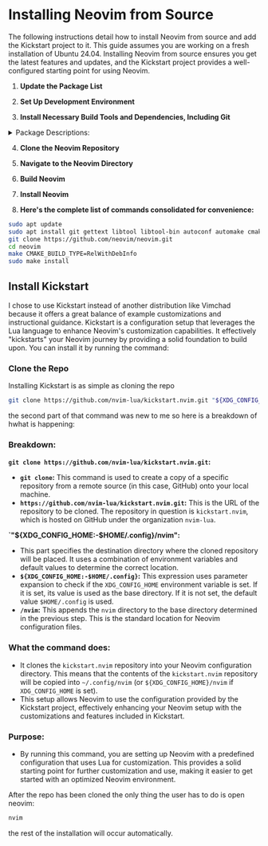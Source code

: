 
# Installing Neovim from Source

The following instructions detail how to install Neovim from source and add the Kickstart project to it. This guide assumes you are working on a fresh installation of Ubuntu 24.04. Installing Neovim from source ensures you get the latest features and updates, and the Kickstart project provides a well-configured starting point for using Neovim.

1. **Update the Package List**

2. **Set Up Development Environment**

3. **Install Necessary Build Tools and Dependencies, Including Git**

<details><summary>Package Descriptions:</summary>

### 1. `git`
Git is necessary for cloning the Neovim repository from GitHub. It allows you to download the source code and contribute back if needed.

### 2. `gettext`
Gettext is used for internationalization and localization. Neovim uses it to support multiple languages for its messages.

### 3. `libtool`
Libtool is a scripting tool that helps manage the creation of static and dynamic libraries. It's needed for building some of the dependencies Neovim relies on.

### 4. `libtool-bin`
Libtool-bin provides the executables for libtool, such as `libtool` and `libtoolize`. These are required during the build process of Neovim's dependencies.

### 5. `autoconf`
Autoconf is used to generate configuration scripts for building Neovim and its dependencies. It helps ensure the software can be built on different Unix-like systems.

### 6. `automake`
Automake generates `Makefile.in` files compliant with the GNU Coding Standards. It's required to handle the build process for Neovim's dependencies.

### 7. `cmake`
CMake is a cross-platform build system used by Neovim to configure its build environment. It generates native build scripts for the system you are using.

### 8. `g++`
G++ is the GNU C++ compiler, which is needed to compile the C++ components of Neovim and its dependencies.

### 9. `pkg-config`
Pkg-config helps configure the build environment by providing information about installed libraries. Neovim uses it to locate its dependencies.

### 10. `unzip`
Unzip is used to extract files from ZIP archives. Some dependencies or build artifacts might be distributed as ZIP files.

### 11. `curl`
Curl is a command-line tool for transferring data with URLs. It's used to download some dependencies or additional resources during the build process.

### 12. `xclip`
Xclip provides an interface to the X clipboard from the command line. While not essential for building Neovim, it can be useful for interacting with the clipboard during development or testing.

### 13. `ninja-build`
Ninja is a small, fast build system that Neovim uses as its primary build tool. It executes build processes in parallel, significantly speeding up the build process compared to traditional `make`.

</details>

4. **Clone the Neovim Repository**

5. **Navigate to the Neovim Directory**

6. **Build Neovim**

7. **Install Neovim**

8. **Here's the complete list of commands consolidated for convenience:**

```bash
sudo apt update
sudo apt install git gettext libtool libtool-bin autoconf automake cmake g++ pkg-config unzip curl ninja-build xclip
git clone https://github.com/neovim/neovim.git
cd neovim
make CMAKE_BUILD_TYPE=RelWithDebInfo
sudo make install
```

## Install Kickstart

I chose to use Kickstart instead of another distribution like Vimchad because it offers a great balance of example customizations and instructional guidance. Kickstart is a configuration setup that leverages the Lua language to enhance Neovim's customization capabilities. It effectively "kickstarts" your Neovim journey by providing a solid foundation to build upon. You can install it by running the command:

### Clone the Repo
Installing Kickstart is as simple as cloning the repo

```bash
git clone https://github.com/nvim-lua/kickstart.nvim.git "${XDG_CONFIG_HOME:-$HOME/.config}"/nvim
```

the second part of that command was new to me so here is a breakdown of hwhat is happening:

### Breakdown:

**`git clone https://github.com/nvim-lua/kickstart.nvim.git`:**
- **`git clone`:** This command is used to create a copy of a specific repository from a remote source (in this case, GitHub) onto your local machine.
- **`https://github.com/nvim-lua/kickstart.nvim.git`:** This is the URL of the repository to be cloned. The repository in question is `kickstart.nvim`, which is hosted on GitHub under the organization `nvim-lua`.

**`"${XDG_CONFIG_HOME:-$HOME/.config}/nvim":**
- This part specifies the destination directory where the cloned repository will be placed. It uses a combination of environment variables and default values to determine the correct location.
- **`${XDG_CONFIG_HOME:-$HOME/.config}`:** This expression uses parameter expansion to check if the `XDG_CONFIG_HOME` environment variable is set. If it is set, its value is used as the base directory. If it is not set, the default value `$HOME/.config` is used.
- **`/nvim`:** This appends the `nvim` directory to the base directory determined in the previous step. This is the standard location for Neovim configuration files.

### What the command does:

- It clones the `kickstart.nvim` repository into your Neovim configuration directory. This means that the contents of the `kickstart.nvim` repository will be copied into `~/.config/nvim` (or `${XDG_CONFIG_HOME}/nvim` if `XDG_CONFIG_HOME` is set).
- This setup allows Neovim to use the configuration provided by the Kickstart project, effectively enhancing your Neovim setup with the customizations and features included in Kickstart.

### Purpose:

- By running this command, you are setting up Neovim with a predefined configuration that uses Lua for customization. This provides a solid starting point for further customization and use, making it easier to get started with an optimized Neovim environment.

After the repo has been cloned the only thing the user has to do is open neovim:
```bash
nvim
```
the rest of the installation will occur automatically.

